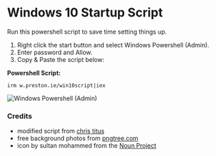 # Windows 10 Startup Script
Run this powershell script to save time setting things up.

1. Right click the start button and select Windows Powershell (Admin).
2. Enter password and Allow.
3. Copy & Paste the script below:

**Powershell Script:**

`irm w.preston.ie/win10script|iex`

![Windows Powershell (Admin)](https://share.preston.ie/nOuPDmmE/download/Image%202021-06-15%20at%206.34.39%20PM.png)

### Credits
- modified script from [chris titus](https://github.com/ChrisTitusTech/win10script)
- free background photos from [pngtree.com](https://pngtree.com/free-backgrounds)
- icon by sultan mohammed from the [Noun Project](https://thenounproject.com)